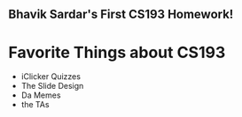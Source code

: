 ## Bhavik Sardar's First CS193 Homework!
  
  # Favorite Things about CS193
  
 - iClicker Quizzes
 - The Slide Design
 - Da Memes
 - the TAs
